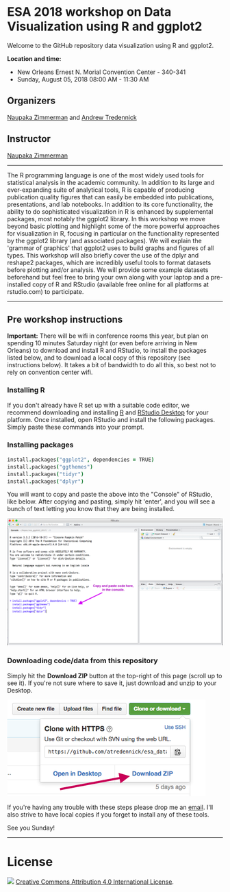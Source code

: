 # ESA 2018 workshop on Data Visualization using R and ggplot2

Welcome to the GitHub repository data visualization using R and ggplot2.

**Location and time:**

* New Orleans Ernest N. Morial Convention Center - 340-341
* Sunday, August 05, 2018  08:00 AM - 11:30 AM

## Organizers
[Naupaka Zimmerman](http://naupaka.net) and [Andrew Tredennick](http://atredennick.github.io/)

## Instructor
[Naupaka Zimmerman](http://naupaka.net)

---

The R programming language is one of the most widely used tools for statistical analysis in the academic community. In addition to its large and ever-expanding suite of analytical tools, R is capable of producing publication quality figures that can easily be embedded into publications, presentations, and lab notebooks. In addition to its core functionality, the ability to do sophisticated visualization in R is enhanced by supplemental packages, most notably the ggplot2 library. In this workshop we move beyond basic plotting and highlight some of the more powerful approaches for visualization in R, focusing in particular on the functionality represented by the ggplot2 library (and associated packages). We will explain the 'grammar of graphics' that ggplot2 uses to build graphs and figures of all types. This workshop will also briefly cover the use of the dplyr and reshape2 packages, which are incredibly useful tools to format datasets before plotting and/or analysis. We will provide some example datasets beforehand but feel free to bring your own along with your laptop and a pre-installed copy of R and RStudio (available free online for all platforms at rstudio.com) to participate.

---

## Pre workshop instructions

**Important:** There will be wifi in conference rooms this year, but plan on spending 10 minutes Saturday night (or even before arriving in New Orleans) to download and install R and RStudio, to install the packages listed below, and to download a local copy of this repository (see instructions below). It takes a bit of bandwidth to do all this, so best not to rely on convention center wifi.

### Installing R
If you don't already have R set up with a suitable code editor, we recommend downloading and installing [R](http://cran.cnr.berkeley.edu) and [RStudio Desktop](http://www.rstudio.com/ide/download/) for your platform. Once installed, open RStudio and install the following packages. Simply paste these commands into your prompt.

### Installing packages

```coffee
install.packages("ggplot2", dependencies = TRUE)
install.packages("ggthemes")
install.packages("tidyr")
install.packages("dplyr")
```

You will want to copy and paste the above into the "Console" of RStudio, like below. After copying and pasting, simply hit 'enter', and you will see a bunch of text letting you know that they are being installed.

![](cp_code.png)

### Downloading code/data from this repository
Simply hit the **Download ZIP** button at the top-right of this page (scroll up to see it). If you're not sure where to save it, just download and unzip to your Desktop.

![](how_to_clone_new.png)

If you're having any trouble with these steps please drop me an [email](mailto:naupaka@gmail.com). I'll also strive to have local copies if you forget to install any of these tools.

See you Sunday!


---

# License

<img src = "https://camo.githubusercontent.com/c7d7c403c2033de4f006c37737555fb2a1f109f7/687474703a2f2f692e6372656174697665636f6d6d6f6e732e6f72672f6c2f62792f342e302f38307831352e706e67">  <a rel="license" href="http://creativecommons.org/licenses/by/4.0/deed.en_US">Creative Commons Attribution 4.0 International License</a>.
